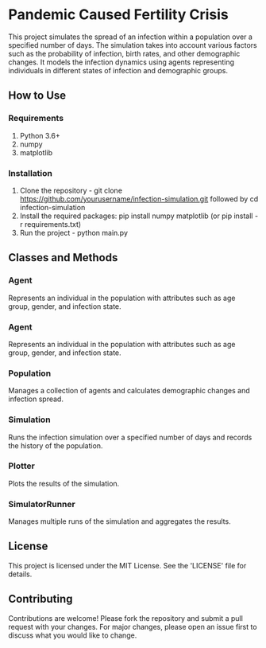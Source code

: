 # Pandemic Caused Fertility Crisis
This project simulates the spread of an infection within a population over a specified number of days. 
The simulation takes into account various factors such as the probability of infection, birth rates, and other demographic changes.
It models the infection dynamics using agents representing individuals in different states of infection and demographic groups.

## How to Use
### Requirements
1. Python 3.6+
2. numpy
3. matplotlib

### Installation
1. Clone the repository - git clone https://github.com/yourusername/infection-simulation.git followed by cd infection-simulation
2. Install the required packages: pip install numpy matplotlib (or pip install -r requirements.txt)
3. Run the project - python main.py

## Classes and Methods
### Agent
Represents an individual in the population with attributes such as age group, gender, and infection state.

### Agent
Represents an individual in the population with attributes such as age group, gender, and infection state.

### Population
Manages a collection of agents and calculates demographic changes and infection spread.

### Simulation
Runs the infection simulation over a specified number of days and records the history of the population.

### Plotter
Plots the results of the simulation.

### SimulatorRunner
Manages multiple runs of the simulation and aggregates the results.

## License
This project is licensed under the MIT License. See the 'LICENSE' file for details.

## Contributing
Contributions are welcome! Please fork the repository and submit a pull request with your changes. For major changes, please open an issue first to discuss what you would like to change.
